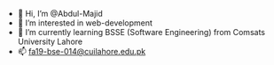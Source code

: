 - 👋 Hi, I’m @Abdul-Majid
- 👀 I’m interested in web-development 
- 🌱 I’m currently learning BSSE (Software Engineering) from Comsats University Lahore
- 📫 fa19-bse-014@cuilahore.edu.pk

<!---
Abdul-Majid10/Abdul-Majid10 is a ✨ special ✨ repository because its `README.md` (this file) appears on your GitHub profile.
You can click the Preview link to take a look at your changes.
--->
